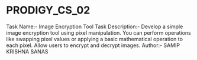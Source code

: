 # PRODIGY_CS_02
Task Name:- Image Encryption Tool
Task Description:- Develop a simple image encryption tool using pixel manipulation. You can perform operations like swapping pixel values or applying a basic mathematical operation to each pixel. Allow users to encrypt and decrypt images.
Author:- SAMIP KRISHNA SANAS
